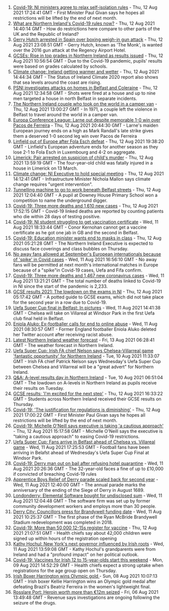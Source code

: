 1. [Covid-19: NI ministers agree to relax self-isolation rules](https://www.bbc.co.uk/news/uk-northern-ireland-58179582) - Thu, 12 Aug 2021 17:24:41 GMT - First Minister Paul Givan says he hopes all restrictions will be lifted by the end of next month.
2. [What are Northern Ireland's Covid-19 rules now?](https://www.bbc.co.uk/news/uk-northern-ireland-58175159) - Thu, 12 Aug 2021 14:40:14 GMT - How do restrictions here compare to other parts of the UK and the Republic of Ireland?
3. [Gerry Hutch arrested in Spain over boxing weigh-in gun attack](https://www.bbc.co.uk/news/world-europe-58195768) - Thu, 12 Aug 2021 23:08:51 GMT - Gerry Hutch, known as 'The Monk', is wanted over the 2016 gun attack at the Regency Airport Hotel.
4. [GCSEs: Rise in top grades in Northern Ireland as results issued](https://www.bbc.co.uk/news/uk-northern-ireland-58179094) - Thu, 12 Aug 2021 10:56:54 GMT - Due to the Covid-19 pandemic, pupils' results were based on grades calculated by schools.
5. [Climate change: Ireland getting warmer and wetter](https://www.bbc.co.uk/news/world-europe-58184287) - Thu, 12 Aug 2021 14:44:34 GMT - The Status of Ireland Climate 2020 report also shows that sea levels around the coast are rising.
6. [PSNI investigates attacks on homes in Belfast and Coleraine](https://www.bbc.co.uk/news/uk-northern-ireland-58187934) - Thu, 12 Aug 2021 12:34:58 GMT - Shots were fired at a house and up to nine men targeted a house in north Belfast in separate incidents.
7. [The Northern Ireland couple who took on the world in a camper van](https://www.bbc.co.uk/news/uk-northern-ireland-58180218) - Thu, 12 Aug 2021 13:00:27 GMT - In 1971, a couple left the violence in Belfast to travel around the world in a camper van.
8. [Europa Conference League: Larne out despite memorable 1-0 win over Pacos de Ferreira](https://www.bbc.co.uk/sport/football/58151345) - Thu, 12 Aug 2021 20:44:30 GMT - Larne's maiden European journey ends on a high as Mark Randall's late strike gives them a deserved 1-0 second leg win over Pacos de Ferreira
9. [Linfield out of Europe after Fola Esch defeat](https://www.bbc.co.uk/sport/football/58151372) - Thu, 12 Aug 2021 19:38:20 GMT - Linfield's European adventure ends for another season as they lose 2-1 to Fola Esch in Luxembourg and 4-2 on aggregate.
10. [Limerick: Pair arrested on suspicion of child's murder](https://www.bbc.co.uk/news/world-europe-58190823) - Thu, 12 Aug 2021 13:59:19 GMT - The four-year-old child was fatally injured in a house in Limerick on 13 March.
11. [Climate change: NI Executive to hold special meeting](https://www.bbc.co.uk/news/uk-northern-ireland-58188052) - Thu, 12 Aug 2021 14:12:41 GMT - Infrastructure Minister Nichola Mallon says climate change requires "urgent intervention".
12. [Tunnelling machine to go to work beneath Belfast streets](https://www.bbc.co.uk/news/uk-northern-ireland-58184712) - Thu, 12 Aug 2021 12:04:40 GMT - A pupil at Downey House Primary School won a competition to name the underground digger.
13. [Covid-19: Three more deaths and 1,610 new cases](https://www.bbc.co.uk/news/uk-northern-ireland-58190743) - Thu, 12 Aug 2021 17:52:15 GMT - Covid-19 linked deaths are reported by counting patients who die within 28 days of testing positive.
14. [Covid-19: NI student struggling to get vaccination certificate](https://www.bbc.co.uk/news/uk-northern-ireland-58180215) - Wed, 11 Aug 2021 18:33:44 GMT - Conor Kernohan cannot get a vaccine certificate as he got one jab in GB and the second in Belfast.
15. [Covid-19: Education minister wants end to masks in class](https://www.bbc.co.uk/news/uk-northern-ireland-58176083) - Thu, 12 Aug 2021 05:21:28 GMT - The Northern Ireland Executive is expected to discuss face coverings and class bubbles on Thursday.
16. [No away fans allowed at September's European internationals because of 'spike' in Covid cases](https://www.bbc.co.uk/sport/football/58179312) - Wed, 11 Aug 2021 16:56:10 GMT - No away fans will be permitted at next month's international matches in Europe because of a "spike"in Covid-19 cases, Uefa and Fifa confirm.
17. [Covid-19: Three more deaths and 1,467 new coronavirus cases](https://www.bbc.co.uk/news/uk-northern-ireland-58176079) - Wed, 11 Aug 2021 13:21:21 GMT - The total number of deaths linked to Covid-19 in NI since the start of the pandemic is 2,233.
18. [GCSE results 2021: The lowdown on the exams in NI](https://www.bbc.co.uk/news/uk-northern-ireland-58171540) - Thu, 12 Aug 2021 05:17:42 GMT - A potted guide to GCSE exams, which did not take place for the second year in a row due to Covid-19.
19. [Uefa Super Cup final in Belfast: In pictures](https://www.bbc.co.uk/news/uk-northern-ireland-58169351) - Wed, 11 Aug 2021 14:41:38 GMT - Chelsea will take on Villareal at Windsor Park in the first Uefa club final held in Belfast.
20. [Eniola Aluko: Ex-footballer calls for end to online abuse](https://www.bbc.co.uk/news/uk-northern-ireland-58170263) - Wed, 11 Aug 2021 08:30:57 GMT - Former England footballer Eniola Aluko deleted her Twitter account after receiving racist abuse.
21. [Latest Northern Ireland weather forecast](https://www.bbc.co.uk/news/uk-northern-ireland-26018439) - Fri, 13 Aug 2021 06:28:41 GMT - The weather forecast in Northern Ireland.
22. [Uefa Super Cup: Irish FA chief Nelson says Chelsea-Villarreal game 'fantastic opportunity' for Northern Ireland](https://www.bbc.co.uk/sport/football/58148737) - Tue, 10 Aug 2021 11:33:07 GMT - Irish FA chief Patrick Nelson says Wednesday's Uefa Super Cup between Chelsea and Villarreal will be a "great advert" for Northern Ireland.
23. [Q&A: A-level results day in Northern Ireland](https://www.bbc.co.uk/news/uk-northern-ireland-58146068) - Tue, 10 Aug 2021 06:51:04 GMT - The lowdown on A-levels in Northern Ireland as pupils receive their results on Tuesday.
24. [GCSE results: 'I'm excited for the next step'](https://www.bbc.co.uk/news/uk-northern-ireland-58188908) - Thu, 12 Aug 2021 16:33:22 GMT - Students across Northern Ireland received their GCSE results on Thursday.
25. [Covid-19: 'The justification for regulations is diminishing'](https://www.bbc.co.uk/news/uk-northern-ireland-58188911) - Thu, 12 Aug 2021 17:00:22 GMT - First Minister Paul Givan says he hopes all restrictions will be lifted by the end of next month.
26. [Covid-19: Michelle O'Neill says executive is taking 'a cautious approach'](https://www.bbc.co.uk/news/uk-northern-ireland-58193054) - Thu, 12 Aug 2021 15:17:58 GMT - Michelle O'Neill says the executive is "taking a cautious approach" to easing Covid-19 restrictions.
27. [Uefa Super Cup: Fans arrive in Belfast ahead of Chelsea vs. Villareal game](https://www.bbc.co.uk/news/uk-northern-ireland-58174619) - Wed, 11 Aug 2021 17:25:53 GMT - Football fans have been arriving in Belafst ahead of Wednesday's Uefa Super Cup Final at Windsor Park.
28. [Covid-19: Derry man out on bail after refusing hotel quarantine](https://www.bbc.co.uk/news/uk-northern-ireland-58176088) - Wed, 11 Aug 2021 20:26:36 GMT - The 32-year-old faces a fine of up to £10,000 if convicted of breaching Covid-19 rules
29. [Apprentice Boys Relief of Derry parade scaled back for second year](https://www.bbc.co.uk/news/uk-northern-ireland-foyle-west-58173471) - Wed, 11 Aug 2021 12:40:00 GMT - The annual parade marks the anniversary of the ending of the Siege of Derry in August 1689.
30. [Londonderry: Elemental Software bought for undisclosed sum](https://www.bbc.co.uk/news/uk-northern-ireland-foyle-west-58173472) - Wed, 11 Aug 2021 12:04:48 GMT - The software firm was set up by former community development workers and employs more than 30 people.
31. [Derry City: Councillors press for Brandywell funding date](https://www.bbc.co.uk/news/uk-northern-ireland-foyle-west-58169660) - Wed, 11 Aug 2021 10:25:37 GMT - The first phase of the Ryan McBride Brandywell Stadium redevelopment was completed in 2018.
32. [Covid-19: More than 50,000 12-15s register for vaccine](https://www.bbc.co.uk/news/world-europe-58184278) - Thu, 12 Aug 2021 21:07:51 GMT - Health chiefs say about 42,000 children were signed up within hours of the registration opening
33. [Kathy Hochul: New York's next governor influenced by Irish roots](https://www.bbc.co.uk/news/world-europe-58174022) - Wed, 11 Aug 2021 13:59:08 GMT - Kathy Hochul's grandparents were from Ireland and had a "profound impact" on her political outlook.
34. [Covid-19: Vaccines for Irish 12 to 15-year-olds start this weekend](https://www.bbc.co.uk/news/world-europe-58149217) - Mon, 09 Aug 2021 14:52:29 GMT - Health chiefs expect a strong uptake when registrations for the age group open on Thursday.
35. [Irish Boxer Harrington wins Olympic gold ](https://www.bbc.co.uk/sport/olympics/58130534) - Sun, 08 Aug 2021 10:07:13 GMT - Irish boxer Kellie Harrington wins an Olympic gold medal after defeating Brazil's Beatriz Ferreira in the women's lightweight final.
36. [Rosslare Port: Heroin worth more than €12m seized](https://www.bbc.co.uk/news/world-europe-58113729) - Fri, 06 Aug 2021 13:49:48 GMT - Revenue says investigations are ongoing following the seizure of the drugs.
